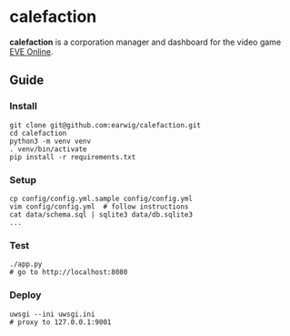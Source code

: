 calefaction
===========

__calefaction__ is a corporation manager and dashboard for the video game
[EVE Online](https://www.eveonline.com/).

Guide
-----

### Install

    git clone git@github.com:earwig/calefaction.git
    cd calefaction
    python3 -m venv venv
    . venv/bin/activate
    pip install -r requirements.txt

### Setup

    cp config/config.yml.sample config/config.yml
    vim config/config.yml  # follow instructions
    cat data/schema.sql | sqlite3 data/db.sqlite3
    ...

### Test

    ./app.py
    # go to http://localhost:8080

### Deploy

    uwsgi --ini uwsgi.ini
    # proxy to 127.0.0.1:9001
